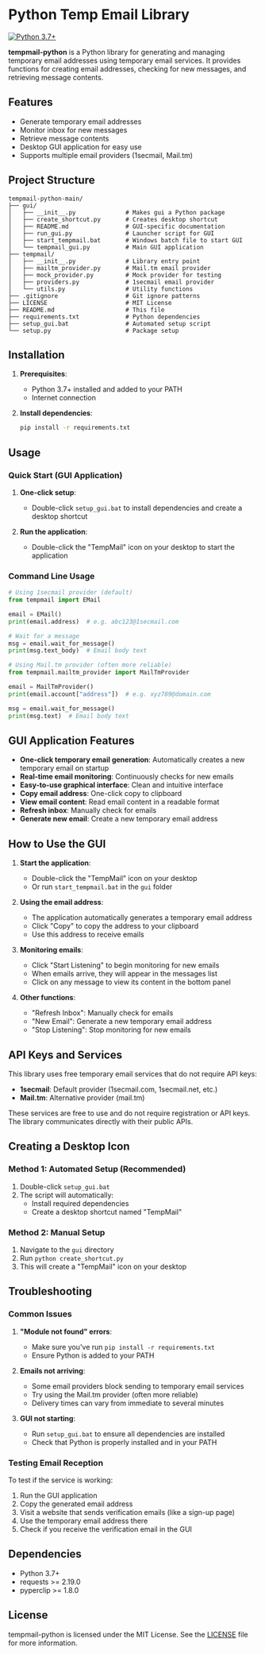 # Python Temp Email Library

[![Python 3.7+](https://img.shields.io/badge/python-3.7+-blue.svg)](https://www.python.org/downloads)

**tempmail-python** is a Python library for generating and managing temporary email addresses using temporary email services. It provides functions for creating email addresses, checking for new messages, and retrieving message contents.

## Features

- Generate temporary email addresses
- Monitor inbox for new messages
- Retrieve message contents
- Desktop GUI application for easy use
- Supports multiple email providers (1secmail, Mail.tm)

## Project Structure

```
tempmail-python-main/
├── gui/
│   ├── __init__.py              # Makes gui a Python package
│   ├── create_shortcut.py       # Creates desktop shortcut
│   ├── README.md                # GUI-specific documentation
│   ├── run_gui.py               # Launcher script for GUI
│   ├── start_tempmail.bat       # Windows batch file to start GUI
│   └── tempmail_gui.py          # Main GUI application
├── tempmail/
│   ├── __init__.py              # Library entry point
│   ├── mailtm_provider.py       # Mail.tm email provider
│   ├── mock_provider.py         # Mock provider for testing
│   ├── providers.py             # 1secmail email provider
│   └── utils.py                 # Utility functions
├── .gitignore                   # Git ignore patterns
├── LICENSE                      # MIT License
├── README.md                    # This file
├── requirements.txt             # Python dependencies
├── setup_gui.bat                # Automated setup script
└── setup.py                     # Package setup
```

## Installation

1. **Prerequisites**:
   - Python 3.7+ installed and added to your PATH
   - Internet connection

2. **Install dependencies**:
   ```bash
   pip install -r requirements.txt
   ```

## Usage

### Quick Start (GUI Application)

1. **One-click setup**:
   - Double-click `setup_gui.bat` to install dependencies and create a desktop shortcut

2. **Run the application**:
   - Double-click the "TempMail" icon on your desktop to start the application

### Command Line Usage

```python
# Using 1secmail provider (default)
from tempmail import EMail

email = EMail()
print(email.address)  # e.g. abc123@1secmail.com

# Wait for a message
msg = email.wait_for_message()
print(msg.text_body)  # Email body text

# Using Mail.tm provider (often more reliable)
from tempmail.mailtm_provider import MailTmProvider

email = MailTmProvider()
print(email.account["address"])  # e.g. xyz789@domain.com

msg = email.wait_for_message()
print(msg.text)  # Email body text
```

## GUI Application Features

- **One-click temporary email generation**: Automatically creates a new temporary email on startup
- **Real-time email monitoring**: Continuously checks for new emails
- **Easy-to-use graphical interface**: Clean and intuitive interface
- **Copy email address**: One-click copy to clipboard
- **View email content**: Read email content in a readable format
- **Refresh inbox**: Manually check for emails
- **Generate new email**: Create a new temporary email address

## How to Use the GUI

1. **Start the application**:
   - Double-click the "TempMail" icon on your desktop
   - Or run `start_tempmail.bat` in the `gui` folder

2. **Using the email address**:
   - The application automatically generates a temporary email address
   - Click "Copy" to copy the address to your clipboard
   - Use this address to receive emails

3. **Monitoring emails**:
   - Click "Start Listening" to begin monitoring for new emails
   - When emails arrive, they will appear in the messages list
   - Click on any message to view its content in the bottom panel

4. **Other functions**:
   - "Refresh Inbox": Manually check for emails
   - "New Email": Generate a new temporary email address
   - "Stop Listening": Stop monitoring for new emails

## API Keys and Services

This library uses free temporary email services that do not require API keys:

- **1secmail**: Default provider (1secmail.com, 1secmail.net, etc.)
- **Mail.tm**: Alternative provider (mail.tm)

These services are free to use and do not require registration or API keys. The library communicates directly with their public APIs.

## Creating a Desktop Icon

### Method 1: Automated Setup (Recommended)
1. Double-click `setup_gui.bat`
2. The script will automatically:
   - Install required dependencies
   - Create a desktop shortcut named "TempMail"

### Method 2: Manual Setup
1. Navigate to the `gui` directory
2. Run `python create_shortcut.py`
3. This will create a "TempMail" icon on your desktop

## Troubleshooting

### Common Issues

1. **"Module not found" errors**:
   - Make sure you've run `pip install -r requirements.txt`
   - Ensure Python is added to your PATH

2. **Emails not arriving**:
   - Some email providers block sending to temporary email services
   - Try using the Mail.tm provider (often more reliable)
   - Delivery times can vary from immediate to several minutes

3. **GUI not starting**:
   - Run `setup_gui.bat` to ensure all dependencies are installed
   - Check that Python is properly installed and in your PATH

### Testing Email Reception

To test if the service is working:
1. Run the GUI application
2. Copy the generated email address
3. Visit a website that sends verification emails (like a sign-up page)
4. Use the temporary email address there
5. Check if you receive the verification email in the GUI

## Dependencies

- Python 3.7+
- requests >= 2.19.0
- pyperclip >= 1.8.0

## License

tempmail-python is licensed under the MIT License. See the [LICENSE](LICENSE) file for more information.
